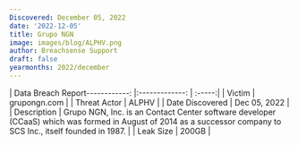 ```yaml
---
Discovered: December 05, 2022
date: '2022-12-05'
title: Grupo NGN
image: images/blog/ALPHV.png
author: Breachsense Support
draft: false
yearmonths: 2022/december
---
```


| Data Breach Report------------:     |:-------------:    | :-----:|
| Victim      | grupongn.com      | 
| Threat Actor      | ALPHV      | 
| Date Discovered      | Dec 05, 2022      | 
| Description      | Grupo NGN, Inc. is an Contact Center software developer (CCaaS) which was formed in August of 2014 as a successor company to SCS Inc., itself founded in 1987.      | 
| Leak Size      | 200GB      | 

